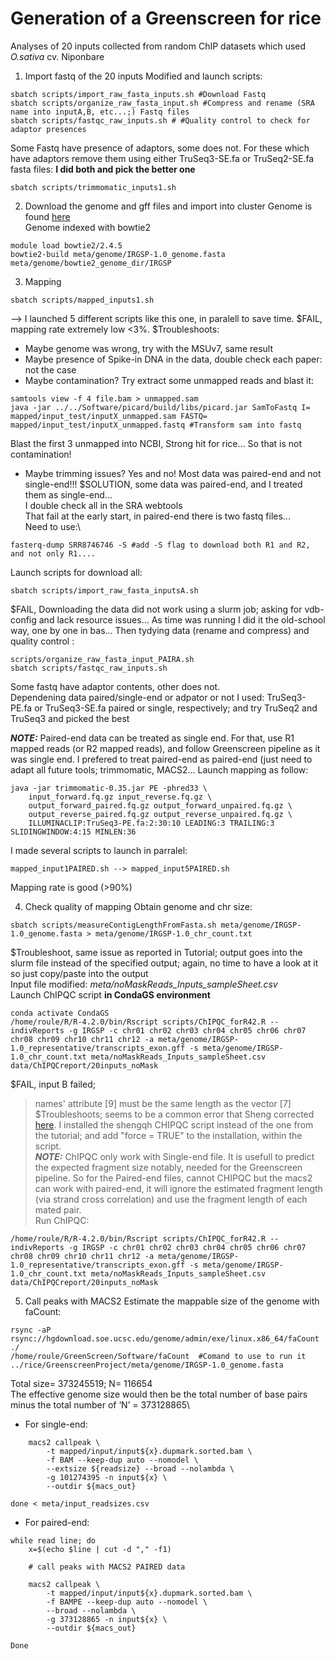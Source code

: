 # Generation of a Greenscreen for rice
Analyses of 20 inputs collected from random ChIP datasets which used *O.sativa* cv. Niponbare 
1. Import fastq of the 20 inputs
Modified and launch scripts:
```
sbatch scripts/import_raw_fasta_inputs.sh #Download Fastq
sbatch scripts/organize_raw_fasta_input.sh #Compress and rename (SRA name into inputA,B, etc...;) Fastq files
sbatch scripts/fastqc_raw_inputs.sh # #Quality control to check for adaptor presences
```
Some Fastq have presence of adaptors, some does not. For these which have adaptors remove them using either TruSeq3-SE.fa or TruSeq2-SE.fa fasta files: **I did both and pick the better one**
```
sbatch scripts/trimmomatic_inputs1.sh
```
2. Download the genome and gff files and import into cluster
Genome is found [here](https://rapdb.dna.affrc.go.jp/download/irgsp1.html)\
Genome indexed with bowtie2 
```
module load bowtie2/2.4.5
bowtie2-build meta/genome/IRGSP-1.0_genome.fasta meta/genome/bowtie2_genome_dir/IRGSP
```
3. Mapping
```
sbatch scripts/mapped_inputs1.sh
```
--> I launched 5 different scripts like this one, in paralell to save time.
$FAIL, mapping rate extremely low <3%. 
$Troubleshoots:
- Maybe genome was wrong, try with the MSUv7, same result
- Maybe presence of Spike-in DNA in the data, double check each paper: not the case
- Maybe contamination? Try extract some unmapped reads and blast it:
```
samtools view -f 4 file.bam > unmapped.sam
java -jar ../../Software/picard/build/libs/picard.jar SamToFastq I= mapped/input_test/inputX_unmapped.sam FASTQ= mapped/input_test/inputX_unmapped.fastq #Transform sam into fastq
```
Blast the first 3 unmapped into NCBI, Strong hit for rice... So that is not contamination!
- Maybe trimming issues? Yes and no! Most data was paired-end and not single-end!!!
$SOLUTION, some data was paired-end, and I treated them as single-end... \
I double check all in the SRA webtools\
That fail at the early start, in paired-end there is two fastq files...\
Need to use:\
```
fasterq-dump SRR8746746 -S #add -S flag to download both R1 and R2, and not only R1....
```
Launch scripts for download all:
```
sbatch scripts/import_raw_fasta_inputsA.sh 
```
$FAIL, Downloading the data did not work using a slurm job; asking  for vdb-config and lack resource issues... As time was running I did it the old-school way, one by one in bas... Then tydying data (rename and compress) and quality control :
```
scripts/organize_raw_fasta_input_PAIRA.sh 
sbatch scripts/fastqc_raw_inputs.sh
```
Some fastq have adaptor contents, other does not.\
Dependening data paired/single-end or adpator or not I used: TruSeq3-PE.fa or TruSeq3-SE.fa paired or single, respectively; and try TruSeq2 and TruSeq3 and picked the best

***NOTE:*** Paired-end data can be treated as single end. For that, use R1 mapped reads (or R2 mapped reads), and follow Greenscreen pipeline as it was single end. I prefered to treat paired-end as paired-end (just need to adapt all future tools; trimmomatic, MACS2...
Launch mapping as follow:
```
java -jar trimmomatic-0.35.jar PE -phred33 \
    input_forward.fq.gz input_reverse.fq.gz \
    output_forward_paired.fq.gz output_forward_unpaired.fq.gz \
    output_reverse_paired.fq.gz output_reverse_unpaired.fq.gz \
    ILLUMINACLIP:TruSeq3-PE.fa:2:30:10 LEADING:3 TRAILING:3 SLIDINGWINDOW:4:15 MINLEN:36
```
I made several scripts to launch in parralel:
```
mapped_input1PAIRED.sh --> mapped_input5PAIRED.sh
```
Mapping rate is good (>90%)

4. Check quality of mapping
Obtain genome and chr size:
```
sbatch scripts/measureContigLengthFromFasta.sh meta/genome/IRGSP-1.0_genome.fasta > meta/genome/IRGSP-1.0_chr_count.txt
```
$Troubleshoot, same issue as reported in Tutorial; output goes into the slurm file instead of the specified output; again, no time to have a look at it so just copy/paste into the output\
Input file modified: *meta/noMaskReads_Inputs_sampleSheet.csv*\
Launch ChIPQC script **in CondaGS environment**
```
conda activate CondaGS
/home/roule/R/R-4.2.0/bin/Rscript scripts/ChIPQC_forR42.R --indivReports -g IRGSP -c chr01 chr02 chr03 chr04 chr05 chr06 chr07 chr08 chr09 chr10 chr11 chr12 -a meta/genome/IRGSP-1.0_representative/transcripts_exon.gff -s meta/genome/IRGSP-1.0_chr_count.txt meta/noMaskReads_Inputs_sampleSheet.csv data/ChIPQCreport/20inputs_noMask
```
$FAIL, input B failed; 
> names' attribute [9] must be the same length as the vector [7]
$Troubleshoots; seems to be a common error that Sheng corrected [here](https://github.com/shengqh/ChIPQC). I installed the shengqh CHIPQC script instead of the one from the tutorial; and add "force = TRUE" to the installation, within the script.\
***NOTE:*** ChIPQC only work with Single-end file. It is usefull to predict the expected fragment size notably, needed for the Greenscreen pipeline. So for the Paired-end files, cannot CHIPQC but the macs2 can work with paired-end, it will ignore the estimated fragment length (via strand cross correlation) and use the fragment length of each mated pair.\
Run ChIPQC:
```
/home/roule/R/R-4.2.0/bin/Rscript scripts/ChIPQC_forR42.R --indivReports -g IRGSP -c chr01 chr02 chr03 chr04 chr05 chr06 chr07 chr08 chr09 chr10 chr11 chr12 -a meta/genome/IRGSP-1.0_representative/transcripts_exon.gff -s meta/genome/IRGSP-1.0_chr_count.txt meta/noMaskReads_Inputs_sampleSheet.csv data/ChIPQCreport/20inputs_noMask
```
5. Call peaks with MACS2
Estimate the mappable size of the genome with faCount:
```
rsync -aP rsync://hgdownload.soe.ucsc.edu/genome/admin/exe/linux.x86_64/faCount ./
/home/roule/GreenScreen/Software/faCount  #Comand to use to run it
../rice/GreenscreenProject/meta/genome/IRGSP-1.0_genome.fasta
```
Total size= 373245519; N= 116654\
The effective genome size would then be the total number of base pairs minus the total number of ‘N’ = 373128865\
- For single-end:
```
    macs2 callpeak \
        -t mapped/input/input${x}.dupmark.sorted.bam \
        -f BAM --keep-dup auto --nomodel \
        --extsize ${readsize} --broad --nolambda \
        -g 101274395 -n input${x} \
        --outdir ${macs_out}

done < meta/input_readsizes.csv
```
- For paired-end:
```
while read line; do
    x=$(echo $line | cut -d "," -f1)

    # call peaks with MACS2 PAIRED data
 
    macs2 callpeak \
        -t mapped/input/input${x}.dupmark.sorted.bam \
        -f BAMPE --keep-dup auto --nomodel \
        --broad --nolambda \
        -g 373128865 -n input${x} \
        --outdir ${macs_out}

Done
```






































